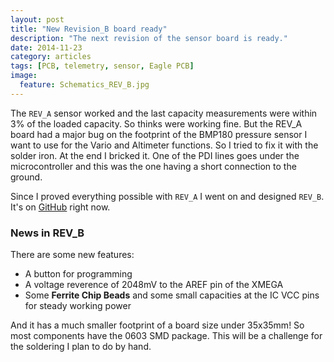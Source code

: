 ```yaml
---
layout: post
title: "New Revision_B board ready"
description: "The next revision of the sensor board is ready."
date: 2014-11-23
category: articles
tags: [PCB, telemetry, sensor, Eagle PCB]
image:
  feature: Schematics_REV_B.jpg
---
```


The `REV_A` sensor worked and the last capacity measurements were within 3% of the loaded capacity.
So thinks were working fine. But the REV_A board had a major bug on the footprint of the
BMP180 pressure sensor I want to use for the Vario and Altimeter functions. So I tried to 
fix it with the solder iron. At the end I bricked it. One of the PDI lines goes under the
microcontroller and this was the one having a short connection to the ground.

Since I proved everything possible with `REV_A` I went on and designed `REV_B`. It's on
[GitHub](https://github.com/csc13/spektel-sensor/tree/master/hardware/REV_B) right now.

### News in REV_B

There are some new features:

- A button for programming
- A voltage reverence of 2048mV to the AREF pin of the XMEGA
- Some **Ferrite Chip Beads** and some small capacities at the IC VCC pins for steady working power

And it has a much smaller footprint of a board size under 35x35mm! So most components have
the 0603 SMD package. This will be a challenge for the soldering I plan to do by hand.
 
 

